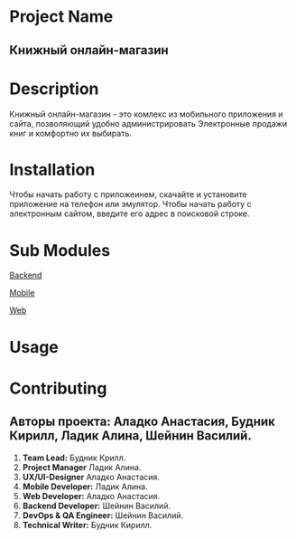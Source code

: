 # Project Name
## **Книжный онлайн-магазин**
# Description
Книжный онлайн-магазин - это комлекс из мобильного приложения и сайта, позволяющий удобно администрировать Электронные продажи книг и комфортно их выбирать.

# Installation
Чтобы начать работу с приложеинем, скачайте и установите приложение на телефон или эмулятор. Чтобы начать работу с электронным сайтом, введите его адрес в поисковой строке.

# Sub Modules
[Backend](https://github.com/fpmi-hci-2025/project12b-backend-aquarius.git) 

[Mobile](https://github.com/fpmi-hci-2025/project12b-mobile-aquarius.git) 

[Web](https://github.com/fpmi-hci-2025/project12b-web-aquarius.git) 
# Usage

# Contributing
## Авторы проекта: **Аладко Анастасия, Будник Кирилл, Ладик Алина, Шейнин Василий.**

1. **Team Lead:** Будник Крилл.
2. **Project Manager** Ладик Алина.
3. **UX/UI-Designer** Аладко Анастасия.
4. **Mobile Developer:** Ладик Алина.
5. **Web Developer:** Аладко Анастасия.
6. **Backend Developer:** Шейнин Василий.
7. **DevOps & QA Engineer:** Шейнин Василий.
8. **Technical Writer:** Будник Кирилл.
